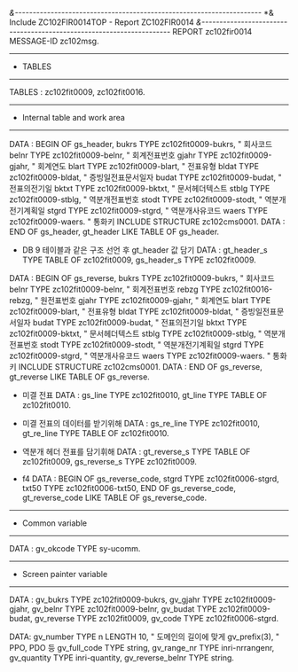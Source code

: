 *&---------------------------------------------------------------------*
*& Include ZC102FIR0014TOP                          - Report ZC102FIR0014
*&---------------------------------------------------------------------*
REPORT zc102fir0014 MESSAGE-ID zc102msg.

**********************************************************************
* TABLES
**********************************************************************
TABLES : zc102fit0009, zc102fit0016.

**********************************************************************
* Internal table and work area
**********************************************************************
DATA : BEGIN OF gs_header,
         bukrs TYPE zc102fit0009-bukrs, " 회사코드
         belnr TYPE zc102fit0009-belnr, " 회계전표번호
         gjahr TYPE zc102fit0009-gjahr, " 회계연도
         blart TYPE zc102fit0009-blart, " 전표유형
         bldat TYPE zc102fit0009-bldat, " 증빙일전표문서일자
         budat TYPE zc102fit0009-budat, " 전표의전기일
         bktxt TYPE zc102fit0009-bktxt, " 문서헤더텍스트
         stblg TYPE zc102fit0009-stblg, " 역분개전표번호
         stodt TYPE zc102fit0009-stodt, " 역분개전기계획일
         stgrd TYPE zc102fit0009-stgrd, " 역분개사유코드
         waers TYPE zc102fit0009-waers. " 통화키
         INCLUDE STRUCTURE zc102cms0001.
DATA : END OF gs_header,
       gt_header LIKE TABLE OF gs_header.

* DB 9 테이블과 같은 구조 선언 후 gt_header 값 담기
DATA : gt_header_s TYPE TABLE OF zc102fit0009,
       gs_header_s TYPE zc102fit0009.

DATA : BEGIN OF gs_reverse,
         bukrs TYPE zc102fit0009-bukrs, " 회사코드
         belnr TYPE zc102fit0009-belnr, " 회계전표번호
         rebzg TYPE zc102fit0016-rebzg, " 원전표번호
         gjahr TYPE zc102fit0009-gjahr, " 회계연도
         blart TYPE zc102fit0009-blart, " 전표유형
         bldat TYPE zc102fit0009-bldat, " 증빙일전표문서일자
         budat TYPE zc102fit0009-budat, " 전표의전기일
         bktxt TYPE zc102fit0009-bktxt, " 문서헤더텍스트
         stblg TYPE zc102fit0009-stblg, " 역분개전표번호
         stodt TYPE zc102fit0009-stodt, " 역분개전기계획일
         stgrd TYPE zc102fit0009-stgrd, " 역분개사유코드
         waers TYPE zc102fit0009-waers. " 통화키
         INCLUDE STRUCTURE zc102cms0001.
DATA : END OF gs_reverse,
       gt_reverse LIKE TABLE OF gs_reverse.
* 미결 전표
DATA : gs_line TYPE zc102fit0010,
       gt_line TYPE TABLE OF zc102fit0010.
* 미결 전표의 데이터를 받기위해
DATA : gs_re_line TYPE zc102fit0010,
       gt_re_line TYPE TABLE OF zc102fit0010.
* 역분개 헤더 전표를 담기휘해
DATA : gt_reverse_s TYPE TABLE OF zc102fit0009,
       gs_reverse_s TYPE zc102fit0009.

* f4
DATA : BEGIN OF gs_reverse_code,
         stgrd TYPE zc102fit0006-stgrd,
         txt50 TYPE zc102fit0006-txt50,
       END OF gs_reverse_code,
       gt_reverse_code LIKE TABLE OF gs_reverse_code.

**********************************************************************
* Common variable
**********************************************************************
DATA : gv_okcode TYPE sy-ucomm.

**********************************************************************
* Screen painter variable
**********************************************************************
DATA : gv_bukrs   TYPE zc102fit0009-bukrs,
       gv_gjahr   TYPE zc102fit0009-gjahr,
       gv_belnr   TYPE zc102fit0009-belnr,
       gv_budat   TYPE zc102fit0009-budat,
       gv_reverse TYPE zc102fit0009,
       gv_code    TYPE zc102fit0006-stgrd.

DATA: gv_number        TYPE n LENGTH 10, " 도메인의 길이에 맞게
      gv_prefix(3),                  " PPO, PDO 등
      gv_full_code     TYPE string,
      gv_range_nr      TYPE inri-nrrangenr,
      gv_quantity      TYPE inri-quantity,
      gv_reverse_belnr TYPE string.
